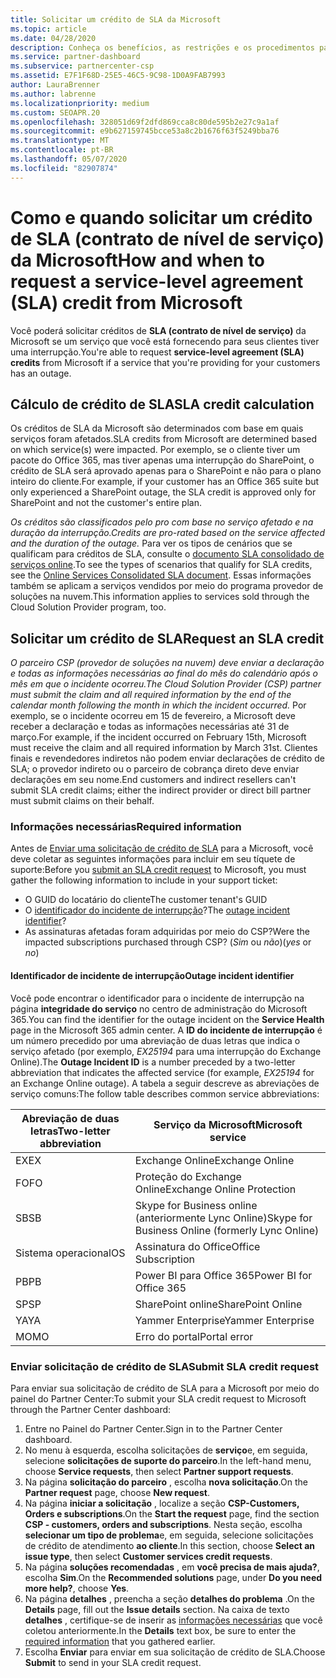 ```yaml
---
title: Solicitar um crédito de SLA da Microsoft
ms.topic: article
ms.date: 04/28/2020
description: Conheça os benefícios, as restrições e os procedimentos para solicitar um crédito de SLA (contrato de nível de serviço) da Microsoft se seus clientes sofrerem uma interrupção de serviço.
ms.service: partner-dashboard
ms.subservice: partnercenter-csp
ms.assetid: E7F1F68D-25E5-46C5-9C98-1D0A9FAB7993
author: LauraBrenner
ms.author: labrenne
ms.localizationpriority: medium
ms.custom: SEOAPR.20
ms.openlocfilehash: 328051d69f2dfd869cca8c80de595b2e27c9a1af
ms.sourcegitcommit: e9b627159745bcce53a8c2b1676f63f5249bba76
ms.translationtype: MT
ms.contentlocale: pt-BR
ms.lasthandoff: 05/07/2020
ms.locfileid: "82907874"
---
```

# <a name="how-and-when-to-request-a-service-level-agreement-sla-credit-from-microsoft"></a><span data-ttu-id="16e48-103">Como e quando solicitar um crédito de SLA (contrato de nível de serviço) da Microsoft</span><span class="sxs-lookup"><span data-stu-id="16e48-103">How and when to request a service-level agreement (SLA) credit from Microsoft</span></span>

<span data-ttu-id="16e48-104">Você poderá solicitar créditos de **SLA (contrato de nível de serviço)** da Microsoft se um serviço que você está fornecendo para seus clientes tiver uma interrupção.</span><span class="sxs-lookup"><span data-stu-id="16e48-104">You're able to request **service-level agreement (SLA) credits** from Microsoft if a service that you're providing for your customers has an outage.</span></span>

## <a name="sla-credit-calculation"></a><span data-ttu-id="16e48-105">Cálculo de crédito de SLA</span><span class="sxs-lookup"><span data-stu-id="16e48-105">SLA credit calculation</span></span>

<span data-ttu-id="16e48-106">Os créditos de SLA da Microsoft são determinados com base em quais serviços foram afetados.</span><span class="sxs-lookup"><span data-stu-id="16e48-106">SLA credits from Microsoft are determined based on which service(s) were impacted.</span></span> <span data-ttu-id="16e48-107">Por exemplo, se o cliente tiver um pacote do Office 365, mas tiver apenas uma interrupção do SharePoint, o crédito de SLA será aprovado apenas para o SharePoint e não para o plano inteiro do cliente.</span><span class="sxs-lookup"><span data-stu-id="16e48-107">For example, if your customer has an Office 365 suite but only experienced a SharePoint outage, the SLA credit is approved only for SharePoint and not the customer's entire plan.</span></span>

<span data-ttu-id="16e48-108">*Os créditos são classificados pelo pro com base no serviço afetado e na duração da interrupção.*</span><span class="sxs-lookup"><span data-stu-id="16e48-108">*Credits are pro-rated based on the service affected and the duration of the outage.*</span></span> <span data-ttu-id="16e48-109">Para ver os tipos de cenários que se qualificam para créditos de SLA, consulte o [documento SLA consolidado de serviços online](http://www.microsoftvolumelicensing.com/DocumentSearch.aspx?Mode=3&DocumentTypeId=37).</span><span class="sxs-lookup"><span data-stu-id="16e48-109">To see the types of scenarios that qualify for SLA credits, see the [Online Services Consolidated SLA document](http://www.microsoftvolumelicensing.com/DocumentSearch.aspx?Mode=3&DocumentTypeId=37).</span></span> <span data-ttu-id="16e48-110">Essas informações também se aplicam a serviços vendidos por meio do programa provedor de soluções na nuvem.</span><span class="sxs-lookup"><span data-stu-id="16e48-110">This information applies to services sold through the Cloud Solution Provider program, too.</span></span>

## <a name="request-an-sla-credit"></a><span data-ttu-id="16e48-111">Solicitar um crédito de SLA</span><span class="sxs-lookup"><span data-stu-id="16e48-111">Request an SLA credit</span></span>

<span data-ttu-id="16e48-112">*O parceiro CSP (provedor de soluções na nuvem) deve enviar a declaração e todas as informações necessárias ao final do mês do calendário após o mês em que o incidente ocorreu.*</span><span class="sxs-lookup"><span data-stu-id="16e48-112">*The Cloud Solution Provider (CSP) partner must submit the claim and all required information by the end of the calendar month following the month in which the incident occurred.*</span></span> <span data-ttu-id="16e48-113">Por exemplo, se o incidente ocorreu em 15 de fevereiro, a Microsoft deve receber a declaração e todas as informações necessárias até 31 de março.</span><span class="sxs-lookup"><span data-stu-id="16e48-113">For example, if the incident occurred on February 15th, Microsoft must receive the claim and all required information by March 31st.</span></span> <span data-ttu-id="16e48-114">Clientes finais e revendedores indiretos não podem enviar declarações de crédito de SLA; o provedor indireto ou o parceiro de cobrança direto deve enviar declarações em seu nome.</span><span class="sxs-lookup"><span data-stu-id="16e48-114">End customers and indirect resellers can't submit SLA credit claims; either the indirect provider or direct bill partner must submit claims on their behalf.</span></span>

### <a name="required-information"></a><span data-ttu-id="16e48-115">Informações necessárias</span><span class="sxs-lookup"><span data-stu-id="16e48-115">Required information</span></span>

<span data-ttu-id="16e48-116">Antes de [Enviar uma solicitação de crédito de SLA](#submit-sla-credit-request) para a Microsoft, você deve coletar as seguintes informações para incluir em seu tíquete de suporte:</span><span class="sxs-lookup"><span data-stu-id="16e48-116">Before you [submit an SLA credit request](#submit-sla-credit-request) to Microsoft, you must gather the following information to include in your support ticket:</span></span>

- <span data-ttu-id="16e48-117">O GUID do locatário do cliente</span><span class="sxs-lookup"><span data-stu-id="16e48-117">The customer tenant's GUID</span></span>
- <span data-ttu-id="16e48-118">O [identificador do incidente de interrupção](#outage-incident-identifier)?</span><span class="sxs-lookup"><span data-stu-id="16e48-118">The [outage incident identifier](#outage-incident-identifier)?</span></span>
- <span data-ttu-id="16e48-119">As assinaturas afetadas foram adquiridas por meio do CSP?</span><span class="sxs-lookup"><span data-stu-id="16e48-119">Were the impacted subscriptions purchased through CSP?</span></span> <span data-ttu-id="16e48-120">(*Sim* ou *não*)</span><span class="sxs-lookup"><span data-stu-id="16e48-120">(*yes* or *no*)</span></span>

#### <a name="outage-incident-identifier"></a><span data-ttu-id="16e48-121">Identificador de incidente de interrupção</span><span class="sxs-lookup"><span data-stu-id="16e48-121">Outage incident identifier</span></span>

<span data-ttu-id="16e48-122">Você pode encontrar o identificador para o incidente de interrupção na página **integridade do serviço** no centro de administração do Microsoft 365.</span><span class="sxs-lookup"><span data-stu-id="16e48-122">You can find the identifier for the outage incident on the **Service Health** page in the Microsoft 365 admin center.</span></span> <span data-ttu-id="16e48-123">A **ID do incidente de interrupção** é um número precedido por uma abreviação de duas letras que indica o serviço afetado (por exemplo, *EX25194* para uma interrupção do Exchange Online).</span><span class="sxs-lookup"><span data-stu-id="16e48-123">The **Outage Incident ID** is a number preceded by a two-letter abbreviation that indicates the affected service (for example, *EX25194* for an Exchange Online outage).</span></span> <span data-ttu-id="16e48-124">A tabela a seguir descreve as abreviações de serviço comuns:</span><span class="sxs-lookup"><span data-stu-id="16e48-124">The follow table describes common service abbreviations:</span></span>

| <span data-ttu-id="16e48-125">Abreviação de duas letras</span><span class="sxs-lookup"><span data-stu-id="16e48-125">Two-letter abbreviation</span></span> | <span data-ttu-id="16e48-126">Serviço da Microsoft</span><span class="sxs-lookup"><span data-stu-id="16e48-126">Microsoft service</span></span> |
| ----------------------- | ----------------- |
| <span data-ttu-id="16e48-127">EX</span><span class="sxs-lookup"><span data-stu-id="16e48-127">EX</span></span> | <span data-ttu-id="16e48-128">Exchange Online</span><span class="sxs-lookup"><span data-stu-id="16e48-128">Exchange Online</span></span> |
| <span data-ttu-id="16e48-129">FO</span><span class="sxs-lookup"><span data-stu-id="16e48-129">FO</span></span> | <span data-ttu-id="16e48-130">Proteção do Exchange Online</span><span class="sxs-lookup"><span data-stu-id="16e48-130">Exchange Online Protection</span></span> |
| <span data-ttu-id="16e48-131">SB</span><span class="sxs-lookup"><span data-stu-id="16e48-131">SB</span></span> | <span data-ttu-id="16e48-132">Skype for Business online (anteriormente Lync Online)</span><span class="sxs-lookup"><span data-stu-id="16e48-132">Skype for Business Online (formerly Lync Online)</span></span> |
| <span data-ttu-id="16e48-133">Sistema operacional</span><span class="sxs-lookup"><span data-stu-id="16e48-133">OS</span></span> | <span data-ttu-id="16e48-134">Assinatura do Office</span><span class="sxs-lookup"><span data-stu-id="16e48-134">Office Subscription</span></span> |
| <span data-ttu-id="16e48-135">PB</span><span class="sxs-lookup"><span data-stu-id="16e48-135">PB</span></span> | <span data-ttu-id="16e48-136">Power BI para Office 365</span><span class="sxs-lookup"><span data-stu-id="16e48-136">Power BI for Office 365</span></span> |
| <span data-ttu-id="16e48-137">SP</span><span class="sxs-lookup"><span data-stu-id="16e48-137">SP</span></span> | <span data-ttu-id="16e48-138">SharePoint online</span><span class="sxs-lookup"><span data-stu-id="16e48-138">SharePoint Online</span></span> |
| <span data-ttu-id="16e48-139">YA</span><span class="sxs-lookup"><span data-stu-id="16e48-139">YA</span></span> | <span data-ttu-id="16e48-140">Yammer Enterprise</span><span class="sxs-lookup"><span data-stu-id="16e48-140">Yammer Enterprise</span></span> |
| <span data-ttu-id="16e48-141">MO</span><span class="sxs-lookup"><span data-stu-id="16e48-141">MO</span></span> | <span data-ttu-id="16e48-142">Erro do portal</span><span class="sxs-lookup"><span data-stu-id="16e48-142">Portal error</span></span> |

### <a name="submit-sla-credit-request"></a><span data-ttu-id="16e48-143">Enviar solicitação de crédito de SLA</span><span class="sxs-lookup"><span data-stu-id="16e48-143">Submit SLA credit request</span></span>

<span data-ttu-id="16e48-144">Para enviar sua solicitação de crédito de SLA para a Microsoft por meio do painel do Partner Center:</span><span class="sxs-lookup"><span data-stu-id="16e48-144">To submit your SLA credit request to Microsoft through the Partner Center dashboard:</span></span>

1. <span data-ttu-id="16e48-145">Entre no Painel do Partner Center.</span><span class="sxs-lookup"><span data-stu-id="16e48-145">Sign in to the Partner Center dashboard.</span></span>
2. <span data-ttu-id="16e48-146">No menu à esquerda, escolha solicitações de **serviço**e, em seguida, selecione **solicitações de suporte do parceiro**.</span><span class="sxs-lookup"><span data-stu-id="16e48-146">In the left-hand menu, choose **Service requests**, then select **Partner support requests**.</span></span>
3. <span data-ttu-id="16e48-147">Na página **solicitação do parceiro** , escolha **nova solicitação**.</span><span class="sxs-lookup"><span data-stu-id="16e48-147">On the **Partner request** page, choose **New request**.</span></span>
4. <span data-ttu-id="16e48-148">Na página **iniciar a solicitação** , localize a seção **CSP-Customers, Orders e subscriptions**.</span><span class="sxs-lookup"><span data-stu-id="16e48-148">On the **Start the request** page, find the section **CSP - customers, orders and subscriptions**.</span></span> <span data-ttu-id="16e48-149">Nesta seção, escolha **selecionar um tipo de problema**e, em seguida, selecione solicitações de crédito de atendimento **ao cliente**.</span><span class="sxs-lookup"><span data-stu-id="16e48-149">In this section, choose **Select an issue type**, then select **Customer services credit requests**.</span></span>
5. <span data-ttu-id="16e48-150">Na página **soluções recomendadas** , em **você precisa de mais ajuda?**, escolha **Sim**.</span><span class="sxs-lookup"><span data-stu-id="16e48-150">On the **Recommended solutions** page, under **Do you need more help?**, choose **Yes**.</span></span>
6. <span data-ttu-id="16e48-151">Na página **detalhes** , preencha a seção **detalhes do problema** .</span><span class="sxs-lookup"><span data-stu-id="16e48-151">On the **Details** page, fill out the **Issue details** section.</span></span> <span data-ttu-id="16e48-152">Na caixa de texto **detalhes** , certifique-se de inserir as [informações necessárias](#required-information) que você coletou anteriormente.</span><span class="sxs-lookup"><span data-stu-id="16e48-152">In the **Details** text box, be sure to enter the [required information](#required-information) that you gathered earlier.</span></span>
7. <span data-ttu-id="16e48-153">Escolha **Enviar** para enviar em sua solicitação de crédito de SLA.</span><span class="sxs-lookup"><span data-stu-id="16e48-153">Choose **Submit** to send in your SLA credit request.</span></span>
